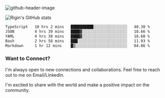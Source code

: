 
![github-header-image](https://github.com/riginoommen/riginoommen/assets/3840244/889cae65-df55-4cda-86cc-bf21bf1f2e96)

![Rigin's GitHub stats](https://github-readme-stats.vercel.app/api?username=riginoommen\&show_icons=true\&show=reviews,discussions_started,discussions_answered,prs_merged,prs_merged_percentage)


<!--START_SECTION:waka-->

```txt
TypeScript   10 hrs 2 mins   ██████████░░░░░░░░░░░░░░░   40.30 %
JSON         4 hrs 39 mins   ████▓░░░░░░░░░░░░░░░░░░░░   18.66 %
YAML         4 hrs 38 mins   ████▓░░░░░░░░░░░░░░░░░░░░   18.60 %
Bash         2 hrs 58 mins   ███░░░░░░░░░░░░░░░░░░░░░░   11.93 %
Markdown     1 hr 12 mins    █▒░░░░░░░░░░░░░░░░░░░░░░░   04.86 %
```

<!--END_SECTION:waka-->

### Want to Connect?

I'm always open to new connections and collaborations. Feel free to reach out to me on Email/LinkedIn.

I'm excited to share with the world and make a positive impact on the community.
